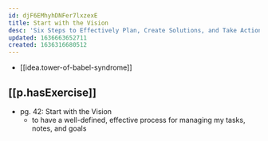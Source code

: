 ```yaml
---
id: djF6EMhyhDNFer7lxzexE
title: Start with the Vision
desc: 'Six Steps to Effectively Plan, Create Solutions, and Take Action'
updated: 1636663652711
created: 1636316680512
---
```


- [[idea.tower-of-babel-syndrome]]

## [[p.hasExercise]]

- pg. 42: Start with the Vision
  - to have a well-defined, effective process for managing my tasks, notes, and goals